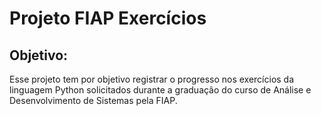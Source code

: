 # Projeto FIAP Exercícios
## Objetivo:
Esse projeto tem por objetivo registrar o progresso nos exercícios da linguagem Python solicitados durante a graduação do curso de Análise e Desenvolvimento de Sistemas pela FIAP.

